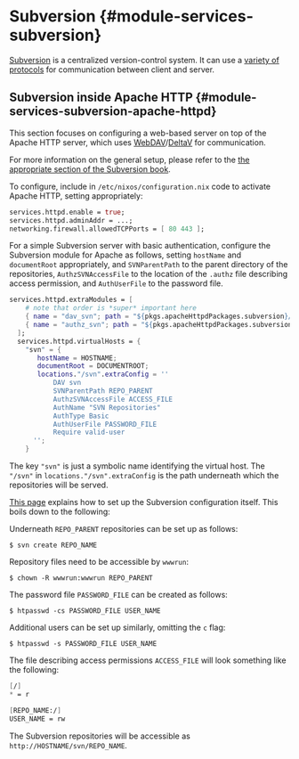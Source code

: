 # Subversion {#module-services-subversion}

[Subversion](https://subversion.apache.org/) is a centralized
version-control system. It can use a [variety of
protocols](http://svnbook.red-bean.com/en/1.7/svn-book.html#svn.serverconfig.choosing)
for communication between client and server.

## Subversion inside Apache HTTP {#module-services-subversion-apache-httpd}

This section focuses on configuring a web-based server on top of the
Apache HTTP server, which uses
[WebDAV](http://www.webdav.org/)/[DeltaV](http://www.webdav.org/deltav/WWW10/deltav-intro.htm)
for communication.

For more information on the general setup, please refer to the [the
appropriate section of the Subversion
book](http://svnbook.red-bean.com/en/1.7/svn-book.html#svn.serverconfig.httpd).

To configure, include in `/etc/nixos/configuration.nix` code to activate
Apache HTTP, setting [](#opt-services.httpd.adminAddr)
appropriately:

```nix
services.httpd.enable = true;
services.httpd.adminAddr = ...;
networking.firewall.allowedTCPPorts = [ 80 443 ];
```

For a simple Subversion server with basic authentication, configure the
Subversion module for Apache as follows, setting `hostName` and
`documentRoot` appropriately, and `SVNParentPath` to the parent
directory of the repositories, `AuthzSVNAccessFile` to the location of
the `.authz` file describing access permission, and `AuthUserFile` to
the password file.

```nix
services.httpd.extraModules = [
    # note that order is *super* important here
    { name = "dav_svn"; path = "${pkgs.apacheHttpdPackages.subversion}/modules/mod_dav_svn.so"; }
    { name = "authz_svn"; path = "${pkgs.apacheHttpdPackages.subversion}/modules/mod_authz_svn.so"; }
  ];
  services.httpd.virtualHosts = {
    "svn" = {
       hostName = HOSTNAME;
       documentRoot = DOCUMENTROOT;
       locations."/svn".extraConfig = ''
           DAV svn
           SVNParentPath REPO_PARENT
           AuthzSVNAccessFile ACCESS_FILE
           AuthName "SVN Repositories"
           AuthType Basic
           AuthUserFile PASSWORD_FILE
           Require valid-user
      '';
    }
```

The key `"svn"` is just a symbolic name identifying the virtual host.
The `"/svn"` in `locations."/svn".extraConfig` is the path underneath
which the repositories will be served.

[This page](https://wiki.archlinux.org/index.php/Subversion) explains
how to set up the Subversion configuration itself. This boils down to
the following:

Underneath `REPO_PARENT` repositories can be set up as follows:

```ShellSession
$ svn create REPO_NAME
```

Repository files need to be accessible by `wwwrun`:

```ShellSession
$ chown -R wwwrun:wwwrun REPO_PARENT
```

The password file `PASSWORD_FILE` can be created as follows:

```ShellSession
$ htpasswd -cs PASSWORD_FILE USER_NAME
```

Additional users can be set up similarly, omitting the `c` flag:

```ShellSession
$ htpasswd -s PASSWORD_FILE USER_NAME
```

The file describing access permissions `ACCESS_FILE` will look something
like the following:

```nix
[/]
* = r

[REPO_NAME:/]
USER_NAME = rw
```

The Subversion repositories will be accessible as
`http://HOSTNAME/svn/REPO_NAME`.
